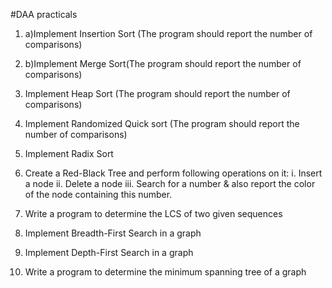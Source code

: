 #DAA practicals

1. a)Implement Insertion Sort (The program should report the number of comparisons) 
1. b)Implement Merge Sort(The program should report the number of comparisons)

2. Implement Heap Sort (The program should report the number of comparisons)

3. Implement Randomized Quick sort (The program should report the number of comparisons)

4. Implement Radix Sort

5. Create a Red-Black Tree and perform following operations on it: i. Insert a node ii. Delete a node iii. Search for a number & also report the color of the node containing this number.

6. Write a program to determine the LCS of two given sequences

7. Implement Breadth-First Search in a graph

8. Implement Depth-First Search in a graph

9. Write a program to determine the minimum spanning tree of a graph

